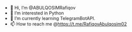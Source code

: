 - 👋 Hi, I’m @ABULQOSIMRafiqov
- 👀 I’m interested in Python
- 🌱 I’m currently learning TelegramBotAPI.
- 📫 How to reach me @https://t.me/RafiqovAbulqosim02

<!---
ABULQOSIMRafiqov/ABULQOSIMRafiqov is a ✨ special ✨ repository because its `README.md` (this file) appears on your GitHub profile.
You can click the Preview link to take a look at your changes.
--->
